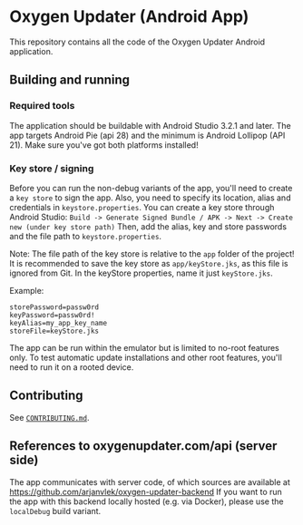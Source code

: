 # Oxygen Updater (Android App)

This repository contains all the code of the Oxygen Updater Android application.

## Building and running
### Required tools
The application should be buildable with Android Studio 3.2.1 and later.
The app targets Android Pie (api 28) and the minimum is Android Lollipop (API 21). Make sure you've got both platforms installed!

### Key store / signing
Before you can run the non-debug variants of the app, you'll need to create a `key store` to sign the app.
Also, you need to specify its location, alias and credentials in `keystore.properties`.
You can create a key store through Android Studio: `Build -> Generate Signed Bundle / APK -> Next -> Create new (under key store path)`
Then, add the alias, key and store passwords and the file path to `keystore.properties`. 

Note: The file path of the key store is relative to the `app` folder of the project!
It is recommended to save the key store as `app/keyStore.jks`, as this file is ignored from Git. 
In the keyStore properties, name it just `keyStore.jks`.

Example:

```properties
storePassword=passw0rd
keyPassword=passw0rd!
keyAlias=my_app_key_name
storeFile=keyStore.jks  
```



The app can be run within the emulator but is limited to no-root features only.
To test automatic update installations and other root features, you'll need to run it on a rooted device.

## Contributing
See [`CONTRIBUTING.md`](./CONTRIBUTING.md).

## References to oxygenupdater.com/api (server side)
The app communicates with server code, of which sources are available at https://github.com/arjanvlek/oxygen-updater-backend
If you want to run the app with this backend locally hosted (e.g. via Docker), please use the `localDebug` build variant.
